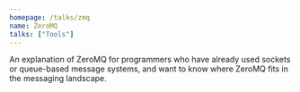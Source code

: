 ```yaml
---
homepage: /talks/zmq
name: ZeroMQ
talks: ["Tools"]
---
```


An explanation of ZeroMQ for programmers who have already used sockets or
queue-based message systems, and want to know where ZeroMQ fits in the
messaging landscape.
